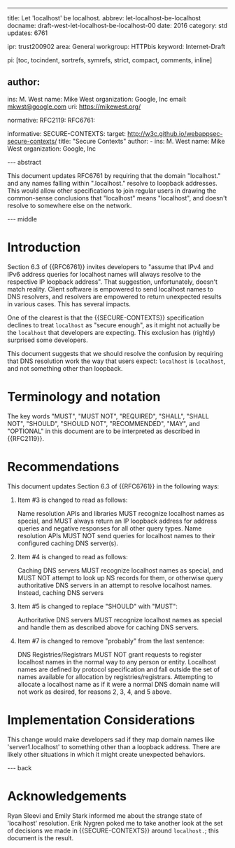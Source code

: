 ---
title: Let 'localhost' be localhost.
abbrev: let-localhost-be-localhost
docname: draft-west-let-localhost-be-localhost-00
date: 2016
category: std
updates: 6761

ipr: trust200902
area: General
workgroup: HTTPbis
keyword: Internet-Draft

pi: [toc, tocindent, sortrefs, symrefs, strict, compact, comments, inline]

author:
-
  ins: M. West
  name: Mike West
  organization: Google, Inc
  email: mkwst@google.com
  uri: https://mikewest.org/

normative:
  RFC2119:
  RFC6761:

informative:
  SECURE-CONTEXTS:
    target: http://w3c.github.io/webappsec-secure-contexts/
    title: "Secure Contexts"
    author:
    -
      ins: M. West
      name: Mike West
      organization: Google, Inc

--- abstract

This document updates RFC6761 by requiring that the domain "localhost." and any
names falling within ".localhost." resolve to loopback addresses. This would
allow other specifications to join regular users in drawing the common-sense
conclusions that "localhost" means "localhost", and doesn't resolve to somewhere
else on the network.

--- middle

# Introduction

Section 6.3 of {{RFC6761}} invites developers to "assume that IPv4 and IPv6
address queries for localhost names will always resolve to the respective
IP loopback address". That suggestion, unfortunately, doesn't match reality.
Client software is empowered to send localhost names to DNS resolvers, and
resolvers are empowered to return unexpected results in various cases. This
has several impacts.

One of the clearest is that the {{SECURE-CONTEXTS}} specification declines
to treat `localhost` as "secure enough", as it might not actually be the
`localhost` that developers are expecting. This exclusion has (rightly)
surprised some developers.

This document suggests that we should resolve the confusion by requiring that
DNS resolution work the way that users expect: `localhost` is `localhost`, and
not something other than loopback.

# Terminology and notation

The key words "MUST", "MUST NOT", "REQUIRED", "SHALL", "SHALL NOT", "SHOULD",
"SHOULD NOT", "RECOMMENDED", "MAY", and "OPTIONAL" in this document are to be
interpreted as described in {{RFC2119}}.

# Recommendations

This document updates Section 6.3 of {{RFC6761}} in the following ways:

1.  Item #3 is changed to read as follows:

    Name resolution APIs and libraries MUST recognize localhost names as
    special, and MUST always return an IP loopback address for address queries
    and negative responses for all other query types. Name resolution APIs MUST
    NOT send queries for localhost names to their configured caching DNS
    server(s).

2.  Item #4 is changed to read as follows:

    Caching DNS servers MUST recognize localhost names as special, and MUST NOT
    attempt to look up NS records for them, or otherwise query authoritative DNS
    servers in an attempt to resolve localhost names. Instead, caching DNS
    servers

3.  Item #5 is changed to replace "SHOULD" with "MUST":

    Authoritative DNS servers MUST recognize localhost names as special and
    handle them as described above for caching DNS servers.

4.  Item #7 is changed to remove "probably" from the last sentence:

    DNS Registries/Registrars MUST NOT grant requests to register localhost
    names in the normal way to any person or entity. Localhost names are
    defined by protocol specification and fall outside the set of names
    available for allocation by registries/registrars.  Attempting to allocate a
    localhost name as if it were a normal DNS domain name will not work as
    desired, for reasons 2, 3, 4, and 5 above.

# Implementation Considerations

This change would make developers sad if they map domain names like
'server1.localhost' to something other than a loopback address. There are
likely other situations in which it might create unexpected behaviors.

--- back

# Acknowledgements

Ryan Sleevi and Emily Stark informed me about the strange state of 'localhost'
resolution. Erik Nygren poked me to take another look at the set of decisions
we made in {{SECURE-CONTEXTS}} around `localhost.`; this document is the result.
